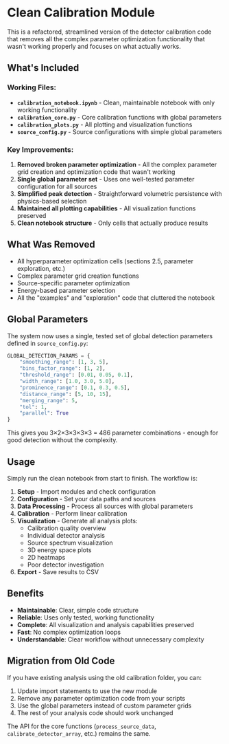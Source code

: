# Clean Calibration Module

This is a refactored, streamlined version of the detector calibration code that removes all the complex parameter optimization functionality that wasn't working properly and focuses on what actually works.

## What's Included

### Working Files:
- **`calibration_notebook.ipynb`** - Clean, maintainable notebook with only working functionality
- **`calibration_core.py`** - Core calibration functions with global parameters
- **`calibration_plots.py`** - All plotting and visualization functions
- **`source_config.py`** - Source configurations with simple global parameters

### Key Improvements:
1. **Removed broken parameter optimization** - All the complex parameter grid creation and optimization code that wasn't working
2. **Single global parameter set** - Uses one well-tested parameter configuration for all sources
3. **Simplified peak detection** - Straightforward volumetric persistence with physics-based selection
4. **Maintained all plotting capabilities** - All visualization functions preserved
5. **Clean notebook structure** - Only cells that actually produce results

## What Was Removed

- All hyperparameter optimization cells (sections 2.5, parameter exploration, etc.)
- Complex parameter grid creation functions
- Source-specific parameter optimization
- Energy-based parameter selection
- All the "examples" and "exploration" code that cluttered the notebook

## Global Parameters

The system now uses a single, tested set of global detection parameters defined in `source_config.py`:

```python
GLOBAL_DETECTION_PARAMS = {
    "smoothing_range": [1, 3, 5],
    "bins_factor_range": [1, 2],
    "threshold_range": [0.01, 0.05, 0.1],
    "width_range": [1.0, 3.0, 5.0],
    "prominence_range": [0.1, 0.3, 0.5],
    "distance_range": [5, 10, 15],
    "merging_range": 5,
    "tol": 1,
    "parallel": True
}
```

This gives you 3×2×3×3×3×3 = 486 parameter combinations - enough for good detection without the complexity.

## Usage

Simply run the clean notebook from start to finish. The workflow is:

1. **Setup** - Import modules and check configuration
2. **Configuration** - Set your data paths and sources
3. **Data Processing** - Process all sources with global parameters
4. **Calibration** - Perform linear calibration
5. **Visualization** - Generate all analysis plots:
   - Calibration quality overview
   - Individual detector analysis
   - Source spectrum visualization
   - 3D energy space plots
   - 2D heatmaps
   - Poor detector investigation
6. **Export** - Save results to CSV

## Benefits

- **Maintainable**: Clear, simple code structure
- **Reliable**: Uses only tested, working functionality
- **Complete**: All visualization and analysis capabilities preserved
- **Fast**: No complex optimization loops
- **Understandable**: Clear workflow without unnecessary complexity

## Migration from Old Code

If you have existing analysis using the old calibration folder, you can:

1. Update import statements to use the new module
2. Remove any parameter optimization code from your scripts
3. Use the global parameters instead of custom parameter grids
4. The rest of your analysis code should work unchanged

The API for the core functions (`process_source_data`, `calibrate_detector_array`, etc.) remains the same.
